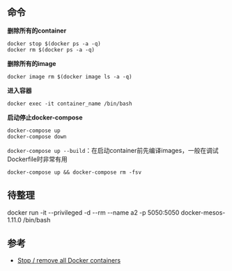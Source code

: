 ## 命令

**删除所有的container**

```
docker stop $(docker ps -a -q)
docker rm $(docker ps -a -q)
```

**删除所有的image**

```
docker image rm $(docker image ls -a -q)
```

**进入容器**

```
docker exec -it container_name /bin/bash
```

**启动停止docker-compose**

```
docker-compose up
docker-compose down
```

`docker-compose up --build`：在启动container前先编译images，一般在调试Dockerfile时非常有用


```
docker-compose up && docker-compose rm -fsv
```

## 待整理

docker run -it --privileged -d --rm --name a2 -p 5050:5050 docker-mesos-1.11.0 /bin/bash




## 参考

- [Stop / remove all Docker containers](https://coderwall.com/p/ewk0mq/stop-remove-all-docker-containers)